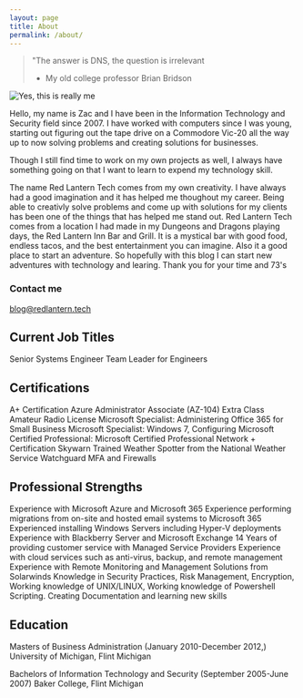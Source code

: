 ```yaml
---
layout: page
title: About
permalink: /about/
---
```


> "The answer is DNS, the question is irrelevant
> - My old college professor Brian Bridson

![Yes, this is really me](http://redlantern.tech/images/91954742.png)

Hello, my name is Zac and I have been in the Information Technology and Security field since 2007. I have worked with computers since I was young, starting out figuring out the tape drive on a Commodore Vic-20 all the way up to now solving problems and creating solutions for businesses.

Though I still find time to work on my own projects as well, I always have something going on that I want to learn to expend my technology skill.

The name Red Lantern Tech comes from my own creativity.  I have always had a good imagination and it has helped me thoughout my career.  Being
able to creativly solve problems and come up with solutions for my clients has been one of the things that has helped me stand out.  Red Lantern
Tech comes from a location I had made in my Dungeons and Dragons playing days, the Red Lantern Inn Bar and Grill.  It is a mystical bar with good
food, endless tacos, and the best entertainment you can imagine.  Also it a good place to start an adventure.  So hopefully with this blog
I can start new adventures with technology and learing.  Thank you for your time and 73's 

### Contact me

[blog@redlantern.tech](mailto:blog@redlantern.tech)

## Current Job Titles
Senior Systems Engineer
Team Leader for Engineers

## Certifications
A+ Certification
Azure Administrator Associate (AZ-104)
Extra Class Amateur Radio License
Microsoft Specialist: Administering Office 365 for Small Business
Microsoft Specialist: Windows 7, Configuring
Microsoft Certified Professional: Microsoft Certified Professional
Network + Certification
Skywarn Trained Weather Spotter from the National Weather Service
Watchguard MFA and Firewalls

## Professional Strengths
Experience with Microsoft Azure and Microsoft 365
Experience performing migrations from on-site and hosted email systems to Microsoft 365
Experienced installing Windows Servers including Hyper-V deployments
Experience with Blackberry Server and Microsoft Exchange
14 Years of providing customer service with Managed Service Providers
Experience with cloud services such as anti-virus, backup, and remote management
Experience with Remote Monitoring and Management Solutions from Solarwinds
Knowledge in Security Practices, Risk Management, Encryption,
Working knowledge of UNIX/LINUX, 
Working knowledge of Powershell Scripting.
Creating Documentation and learning new skills

## Education
Masters of Business Administration (January 2010-December 2012,)
University of Michigan, Flint Michigan

Bachelors of Information Technology and Security (September 2005-June 2007)
Baker College, Flint Michigan
